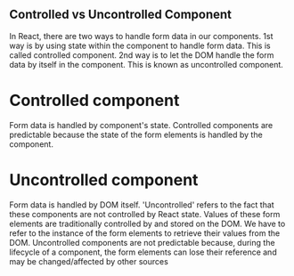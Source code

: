 ## Controlled vs Uncontrolled Component

In React, there are two ways to handle form data in our components.
1st way is by using state within the component to handle form data. This is called controlled component.
2nd way is to let the DOM handle the form data by itself in the component. This is known as uncontrolled component.

# Controlled component
Form data is handled by component's state.
Controlled components are predictable because the state of the form elements is handled by the component.

# Uncontrolled component
Form data is handled by DOM itself.
'Uncontrolled' refers to the fact that these components are not controlled by React state.
Values of these form elements are traditionally controlled by and stored on the DOM.
We have to refer to the instance of the form elements to retrieve their values from the DOM.
Uncontrolled components are not predictable because, during the lifecycle of a component, the form elements can lose their reference and may be changed/affected by other sources

